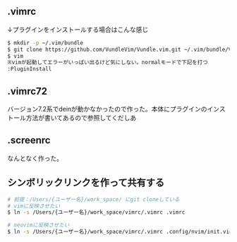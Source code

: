 ## .vimrc
↓プラグインをインストールする場合はこんな感じ 
```bash
$ mkdir -p ~/.vim/bundle
$ git clone https://github.com/VundleVim/Vundle.vim.git ~/.vim/bundle/Vundle.vim
$ vim
※vimが起動してエラーがいっぱい出るけど気にしない。normalモードで下記を打つ
:PluginInstall
```

## .vimrc72
バージョン7.2系でdeinが動かなかったので作った。本体にプラグインのインストール方法が書いてあるので参照してくだしあ

## .screenrc
なんとなく作った。

## シンボリックリンクを作って共有する
```bash
# 前提：/Users/{ユーザー名}/work_space/ にgit cloneしている
# vimに反映させたい
$ ln -s /Users/{ユーザー名}/work_space/vimrc/.vimrc .vimrc

# neovimに反映させたい
$ ln -s /Users/{ユーザー名}/work_space/vimrc/.vimrc .config/nvim/init.vim
```
